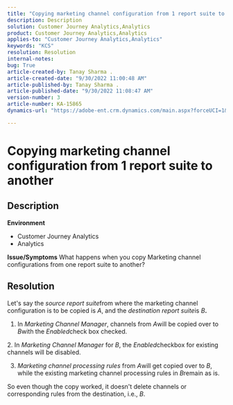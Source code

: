 ```yaml
---
title: "Copying marketing channel configuration from 1 report suite to another"
description: Description
solution: Customer Journey Analytics,Analytics
product: Customer Journey Analytics,Analytics
applies-to: "Customer Journey Analytics,Analytics"
keywords: "KCS"
resolution: Resolution
internal-notes: 
bug: True
article-created-by: Tanay Sharma .
article-created-date: "9/30/2022 11:00:48 AM"
article-published-by: Tanay Sharma .
article-published-date: "9/30/2022 11:08:47 AM"
version-number: 3
article-number: KA-15865
dynamics-url: "https://adobe-ent.crm.dynamics.com/main.aspx?forceUCI=1&pagetype=entityrecord&etn=knowledgearticle&id=1c0d961e-af40-ed11-9db1-0022480868ff"

---
```

# Copying marketing channel configuration from 1 report suite to another

## Description

<b>Environment</b>
- Customer Journey Analytics
- Analytics



<b>Issue/Symptoms</b>
What happens when you copy Marketing channel configurations from one report suite to another?


## Resolution


Let's say the *source report suite*from where the marketing channel configuration is to be copied is *A*, and the *destination report suite*is *B<b>*.</b>

1. In *Marketing Channel Manager*, channels from *A*will be copied over to *B*with the *Enabled*check box checked.

2. In *Marketing Channel Manager* for *B*, the *Enabled*checkbox for existing channels will be disabled.

3. *Marketing channel processing rules* from *A*will get copied over to *B*, while the existing marketing channel processing rules in *B*remain as is.

So even though the copy worked, it doesn't delete channels or corresponding rules from the destination, i.e., *B*.







